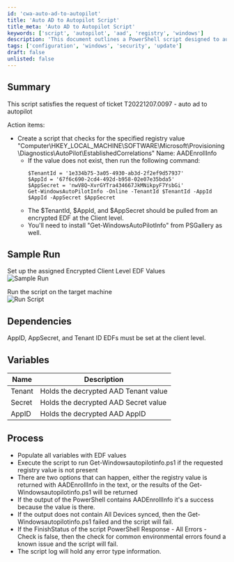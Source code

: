 ```yaml
---
id: 'cwa-auto-ad-to-autopilot'
title: 'Auto AD to Autopilot Script'
title_meta: 'Auto AD to Autopilot Script'
keywords: ['script', 'autopilot', 'aad', 'registry', 'windows']
description: 'This document outlines a PowerShell script designed to automate the addition of Active Directory to Windows Autopilot by checking specific registry values and executing necessary commands if conditions are met. It includes setup instructions, sample run outputs, dependencies, and detailed process steps.'
tags: ['configuration', 'windows', 'security', 'update']
draft: false
unlisted: false
---
```

## Summary

This script satisfies the request of ticket T20221207.0097 - auto ad to autopilot

Action items:
- Create a script that checks for the specified registry value "Computer\HKEY_LOCAL_MACHINE\SOFTWARE\Microsoft\Provisioning\Diagnostics\AutoPilot\EstablishedCorrelations" 
  Name: AADEnrollInfo 
  - If the value does not exist, then run the following command: 
    ```
    $TenantId = '1e334b75-3a05-4930-ab3d-2f2ef9d57937' 
    $AppId = '67f6c690-2cd4-492d-b958-02e07e35bda5' 
    $AppSecret = 'nwV8Q~XvrGYTra434667JkMNikpyF7YsbGi' 
    Get-WindowsAutoPilotInfo -Online -TenantId $TenantId -AppId $AppId -AppSecret $AppSecret
    ```
  - The $TenantId, $AppId, and $AppSecret should be pulled from an encrypted EDF at the Client level.
  - You'll need to install "Get-WindowsAutoPilotInfo" from PSGallery as well.

## Sample Run

Set up the assigned Encrypted Client Level EDF Values  
![Sample Run](5078775/docs/11587368/images/16176167)

Run the script on the target machine  
![Run Script](5078775/docs/11587368/images/16176187)

## Dependencies

AppID, AppSecret, and Tenant ID EDFs must be set at the client level.

## Variables

| Name   | Description                             |
|--------|-----------------------------------------|
| Tenant | Holds the decrypted AAD Tenant value    |
| Secret | Holds the decrypted AAD Secret value    |
| AppID  | Holds the decrypted AAD AppID           |

## Process

- Populate all variables with EDF values
- Execute the script to run Get-Windowsautopilotinfo.ps1 if the requested registry value is not present
- There are two options that can happen, either the registry value is returned with AADEnrollInfo in the text, or the results of the Get-Windowsautopilotinfo.ps1 will be returned
- If the output of the PowerShell contains AADEnrollInfo it's a success because the value is there.
- If the output does not contain All Devices synced, then the Get-Windowsautopilotinfo.ps1 failed and the script will fail.
- If the FinishStatus of the script PowerShell Response - All Errors - Check is false, then the check for common environmental errors found a known issue and the script will fail.
- The script log will hold any error type information.


